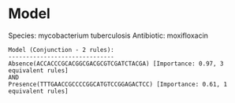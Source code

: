 
# Model

Species: mycobacterium tuberculosis
Antibiotic: moxifloxacin

```
Model (Conjunction - 2 rules):
------------------------------
Absence(ACCACCCGCACGGCGACGCGTCGATCTACGA) [Importance: 0.97, 3 equivalent rules]
AND
Presence(TTTGAACCGCCCCGGCATGTCCGGAGACTCC) [Importance: 0.61, 1 equivalent rules]

```

